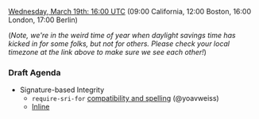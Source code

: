 [Wednesday, March 19th: 16:00 UTC](https://www.timeanddate.com/worldclock/fixedtime.html?iso=20250319T1600) (09:00 California, 12:00 Boston, 16:00 London, 17:00 Berlin)

(_Note, we're in the weird time of year when daylight savings time has kicked in for some folks, but not for others. Please check your local timezone at the link above to make sure we see each other!_)

### Draft Agenda

* Signature-based Integrity
  * `require-sri-for` [compatibility and spelling](https://github.com/w3c/webappsec-subresource-integrity/pull/129#issuecomment-2707042346) (@yoavweiss)
  * [Inline <script> Integrity](https://github.com/mikewest/inline-integrity) (@mikewest)
  * [What to do with unknown parameters?](https://github.com/WICG/signature-based-sri/issues/38) (@mikwest, @ddworken, et al) (@mikwest, @ddworken, et al)
  * FPWD of SRI2?
* [Post-quantum cryptography in Web Crypto](https://twiss.github.io/webcrypto-modern-algos/pqc.html)

If you would like to add an item to the agenda, please open a PR against [this document](https://github.com/w3c/webappsec/new/main/meetings/2025/2025-03-19-agenda.md)

### Logistics

*   **Minutes**: <https://pad.w3.org/p/WebAppSec_2025-03-19> (Use your W3C credentials)
*   [Add these events](https://www.w3.org/groups/wg/webappsec/calendar#export) to your calendar
*   **`#webappsec`** on [W3C's slack instance](https://w3ccommunity.slack.com/)
    * <https://www.w3.org/slack-w3ccommunity-invite> if you haven't already joined.
*   **Zoom**:
    * Details at <https://auth.w3.org/?url=https://www.w3.org/groups/wg/webappsec/calendar>
